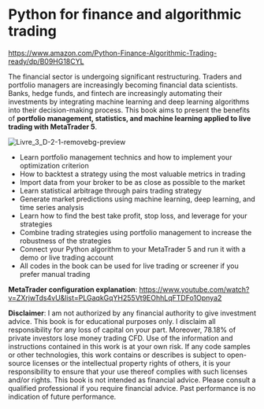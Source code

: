 # Python for finance and algorithmic trading 
https://www.amazon.com/Python-Finance-Algorithmic-Trading-ready/dp/B09HG18CYL

The financial sector is undergoing significant restructuring. Traders and portfolio managers are increasingly becoming financial data scientists. Banks, hedge funds, and fintech are increasingly automating their investments by integrating machine learning and deep learning algorithms into their decision-making process. This book aims to present the benefits of **portfolio management, statistics, and machine learning applied to live trading with MetaTrader 5**.

![Livre_3_D-2-1-removebg-preview](https://user-images.githubusercontent.com/82716153/134713975-dfc572d9-7389-4e8d-8f56-00e9cebdcdd8.png)



* Learn portfolio management technics and how to implement your optimization criterion
* How to backtest a strategy using the most valuable metrics in trading
* Import data from your broker to be as close as possible to the market
* Learn statistical arbitrage through pairs trading strategy
* Generate market predictions using machine learning, deep learning, and time series analysis
* Learn how to find the best take profit, stop loss, and leverage for your strategies
* Combine trading strategies using portfolio management to increase the robustness of the strategies
* Connect your Python algorithm to your MetaTrader 5 and run it with a demo or live trading account
* All codes in the book can be used for live trading or screener if you prefer manual trading


**MetaTrader configuration explanation**: https://www.youtube.com/watch?v=ZXrjwTds4vU&list=PLGaqkGqYH255Vt9EOhhLqFTDFo1Opnya2






**Disclaimer**: I am not authorized by any financial authority to give investment advice. This book is for educational purposes only. I disclaim all responsibility for any loss of capital on your part. Moreover, 78.18% of private investors lose money trading CFD. Use of the information and instructions contained in this work is at your own risk. If any code samples or other technologies, this work contains or describes is subject to open-source licenses or the intellectual property rights of others, it is your responsibility to ensure that your use thereof complies with such licenses and/or rights. This book is not intended as financial advice. Please consult a qualified professional if you require financial advice. Past performance is no indication of future performance.

 
